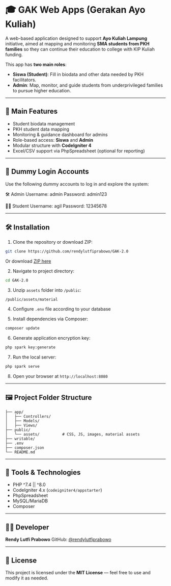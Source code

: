 # 🎓 GAK Web Apps (Gerakan Ayo Kuliah)

A web-based application designed to support **Ayo Kuliah Lampung** initiative, aimed at mapping and monitoring **SMA students from PKH families** so they can continue their education to college with KIP Kuliah funding.

This app has **two main roles**:

* **Siswa (Student)**: Fill in biodata and other data needed by PKH facilitators.
* **Admin**: Map, monitor, and guide students from underprivileged families to pursue higher education.

---

## 🚀 Main Features

* Student biodata management
* PKH student data mapping
* Monitoring & guidance dashboard for admins
* Role-based access: **Siswa** and **Admin**
* Modular structure with **CodeIgniter 4**
* Excel/CSV support via PhpSpreadsheet (optional for reporting)
---
## 🔐 Dummy Login Accounts
Use the following dummy accounts to log in and explore the system:

🛠 Admin
Username: admin
Password: admin123

👨‍🎓 Student
Username: agil
Password: 12345678

---

## 🛠️ Installation

1. Clone the repository or download ZIP:

```bash
git clone https://github.com/rendylutfiprabowo/GAK-2.0
```

Or download [ZIP here](https://github.com/rendylutfiprabowo/GAK-2.0/archive/refs/heads/main.zip)

2. Navigate to project directory:

```bash
cd GAK-2.0
```

3. Unzip `assets` folder into `/public`:

```
/public/assets/material
```

4. Configure `.env` file according to your database

5. Install dependencies via Composer:

```bash
composer update
```

6. Generate application encryption key:

```bash
php spark key:generate
```

7. Run the local server:

```bash
php spark serve
```

8. Open your browser at `http://localhost:8080`

---

## 🖼️ Project Folder Structure

```
├── app/
│   ├── Controllers/
│   ├── Models/
│   ├── Views/
├── public/
│   └── assets/          # CSS, JS, images, material assets
├── writable/
├── .env
├── composer.json
└── README.md
```

---

## 🧪 Tools & Technologies

* PHP ^7.4 || ^8.0
* CodeIgniter 4.x (`codeigniter4/appstarter`)
* PhpSpreadsheet
* MySQL/MariaDB
* Composer

---

## 🧑‍💻 Developer

**Rendy Lutfi Prabowo**
GitHub: [@rendylutfiprabowo](https://github.com/rendylutfiprabowo)

---

## 📄 License

This project is licensed under the **MIT License** — feel free to use and modify it as needed.
 
